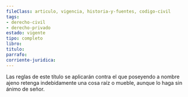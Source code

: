 ```yaml
---
fileClass: articulo, vigencia, historia-y-fuentes, codigo-civil
tags:
- derecho-civil
- derecho-privado
estado: vigente
tipo: completo
libro:
titulo:
parrafo:
corriente-juridica:
---
```

Las reglas de este título se aplicarán contra el que poseyendo a nombre ajeno retenga indebidamente una cosa raíz o mueble, aunque lo haga sin ánimo de señor.